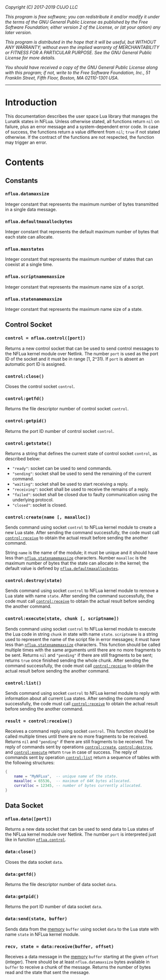 _Copyright (C) 2017-2019  CUJO LLC_

_This program is free software; you can redistribute it and/or modify_
_it under the terms of the GNU General Public License as published by_
_the Free Software Foundation; either version 2 of the License, or_
_(at your option) any later version._

_This program is distributed in the hope that it will be useful,_
_but WITHOUT ANY WARRANTY; without even the implied warranty of_
_MERCHANTABILITY or FITNESS FOR A PARTICULAR PURPOSE.  See the_
_GNU General Public License for more details._

_You should have received a copy of the GNU General Public License along_
_with this program; if not, write to the Free Software Foundation, Inc.,_
_51 Franklin Street, Fifth Floor, Boston, MA 02110-1301 USA._
- - -

# Introduction

This documentation describes the user space Lua library that manages the Lunatik states in NFLua.
Unless otherwise stated, all functions return `nil` on failure, plus an error message and a system-dependent error code.
In case of success, the functions return a value different from `nil`; `true` if not stated otherwise.
If the contract of the functions are not respected, the function may trigger an error.

# Contents

## Constants

### `nflua.datamaxsize`

Integer constant that represents the maximum number of bytes transmitted in a single data message.

### `nflua.defaultmaxallocbytes`

Integer constant that represents the default maximum number of bytes that each state can allocate.

### `nflua.maxstates`

Integer constant that represents the maximum number of states that can coexist at a single time.

### `nflua.scriptnamemaxsize`

Integer constant that represents the maximum name size of a script.

### `nflua.statenamemaxsize`

Integer constant that represents the maximum name size of a state.

## Control Socket

### `control = nflua.control([port])`

Returns a new control socket that can be used to send control messages to the NFLua kernel module over Netlink.
The number `port` is used as the port ID of the socket and it must be in range [1, 2^31).
If `port` is absent an automatic port ID is assigned.

### `control:close()`

Closes the control socket `control`.

### `control:getfd()`

Returns the file descriptor number of control socket `control`.

### `control:getpid()`

Returns the port ID number of control socket `control`.

### `control:getstate()`

Returns a string that defines the current state of control socket `control`, as described below:

* `"ready"`: socket can be used to send commands.
* `"sending"`: socket shall be used to send the remaining of the current command.
* `"waiting"`: socket shall be used to start receiving a reply.
* `"receiving"`: socket shall be used to receive the remains of a reply.
* `"failed"`: socket shall be closed due to faulty communication using the underlying protocol.
* `"closed"`: socket is closed.

### `control:create(name [, maxalloc])`

Sends command using socket `control` to NFLua kernel module to create a new Lua state.
After sending the command successfully, the code must call [`control:receive`](#result--controlreceive) to obtain the actual result before sending the another command.

String `name` is the name of the module; it must be unique and it should have less than [`nflua.statenamemaxsize`](#nfluastatenamemaxsize) characters.
Number `maxalloc` is the maximum number of bytes that the state can allocate in the kernel; the default value is defined by [`nflua.defaultmaxallocbytes`](#nfluadefaultmaxallocbytes).

### `control:destroy(state)`

Sends command using socket `control` to NFLua kernel module to remove a Lua state with name `state`.
After sending the command successfully, the code must call [`control:receive`](#result--controlreceive) to obtain the actual result before sending the another command.

### `control:execute(state, chunk [, scriptname])`

Sends command using socket `control` to NFLua kernel module to execute the Lua code in string `chunk` in state with name `state`.
`scriptname` is a string used to represent the name of the script file in error messages; it must have less than [`nflua.statenamemaxsize`](#nfluastatenamemaxsize) characters.
This function should be called multiple times with the same arguments until there are no more fragments to be sent.
Returns `nil` and `"pending"` if there are still fragments to be sent; returns `true` once finished sending the whole chunk.
After sending the command successfully, the code must call [`control:receive`](#result--controlreceive) to obtain the actual result before sending the another command.

### `control:list()`

Sends command using socket `control` to NFLua kernel module to reply with information about all current Lua states.
After sending the command successfully, the code must call [`control:receive`](#result--controlreceive) to obtain the actual result before sending the another command.

### `result = control:receive()`

Receives a command reply using socket `control`.
This function should be called multiple times until there are no more fragments to be received.
Returns `nil` and `"pending"` if there are still fragments to be received.
The reply of commands sent by operations [`control:create`](#controlcreatename--maxalloc), [`control:destroy`](#controldestroystate), and [`control:execute`](#controlexecutestate-chunk--scriptname) return `true` in case of success.
The reply of commands sent by operation [`control:list`](#controllist) return a sequence of tables with the following structures:

```lua
{
	name = "MyNFLua",  -- unique name of the state.
	maxalloc = 65536,  -- maximum of 64K bytes allocated.
	curralloc = 12345, -- number of bytes currently allocated.
}
```

## Data Socket

### `nflua.data([port])`

Returns a new data socket that can be used to send data to Lua states of the NFLua kernel module over Netlink.
The number `port` is interpreted just like in function [`nflua.control`](#control--nfluacontrolport).

### `data:close()`

Closes the data socket `data`.

### `data:getfd()`

Returns the file descriptor number of data socket `data`.

### `data:getpid()`

Returns the port ID number of data socket `data`.

### `data:send(state, buffer)`

Sends data from the [memory](https://github.com/cujoai/lua-memory/blob/master/doc/manual.md) `buffer` using socket `data` to the Lua state with name `state` in NFLua kernel module.

### `recv, state = data:receive(buffer, offset)`

Receives a data message in the [memory](https://github.com/cujoai/lua-memory/blob/master/doc/manual.md) `buffer` starting at the given `offset` (integer).
There should be at least `nflua.datamaxsize` bytes available in `buffer` to receive a chunk of the message.
Returns the number of bytes read and the state that sent the message.
